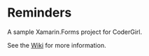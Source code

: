 # Reminders
A sample Xamarin.Forms project for CoderGirl.

See the [Wiki](https://github.com/scottkuhl/Reminders/wiki) for more information.
